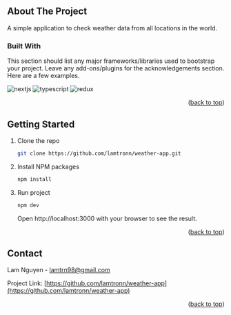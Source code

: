 <!-- ABOUT THE PROJECT -->
## About The Project

A simple application to check weather data from all locations in the world.



### Built With

This section should list any major frameworks/libraries used to bootstrap your project. Leave any add-ons/plugins for the acknowledgements section. Here are a few examples.

<img alt="nextjs" src="https://img.shields.io/badge/-NextJS-000000?style=flat-square&logo=nextdotjs&logoColor=white" /> <img alt="typescript" src="https://img.shields.io/badge/-TypeScript-0060ac?style=flat-square&logo=typescript&logoColor=white" /> <img alt="redux" src="https://img.shields.io/badge/-Redux-7205CD?style=flat-square&logo=redux&logoColor=white" />   

<p align="right">(<a href="#readme-top">back to top</a>)</p>



<!-- GETTING STARTED -->
## Getting Started

1. Clone the repo
   ```sh
   git clone https://github.com/lamtronn/weather-app.git
   ```
2. Install NPM packages
   ```sh
   npm install
   ```
3. Run project
   ```js
   npm dev
   ```

   Open http://localhost:3000 with your browser to see the result.



<p align="right">(<a href="#readme-top">back to top</a>)</p>


<!-- CONTACT -->
## Contact

Lam Nguyen - lamtrn98@gmail.com

Project Link: [https://github.com/lamtronn/weather-app](https://github.com/lamtronn/weather-app)

<p align="right">(<a href="#readme-top">back to top</a>)</p>
